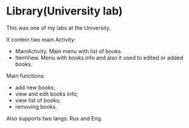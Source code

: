 # Library(University lab)

This was one of my labs at the University.

It contein two main Activity: 
- MainActivity. Main menu with list of books.
- ItemView. Menu with books info and also it used to edited or added books.

Main functions:
- add new books;
- view and edit books info;
- view list of books;
- removing books.

Also supports two langs: Rus and Eng.

